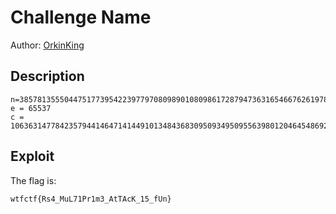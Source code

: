 # Challenge Name

Author: [OrkinKing](https://github.com/nithinchowdary007)

## Description

```
n=38578135550447517739542239779708098901080986172879473631654667626197856390371578435993838155329817382415600802660251156126595246342001747411088477515178800507322296738764204516463333876947837
e = 65537
c = 10636314778423579441464714144910134843683095093495095563980120464548692638033380133640979847645847952844444379555404880439514247195700794666353076856080304727941831553789250616296025804881674

```

## Exploit



The flag is:

```
wtfctf{Rs4_MuL71Pr1m3_AtTAcK_15_fUn}
```